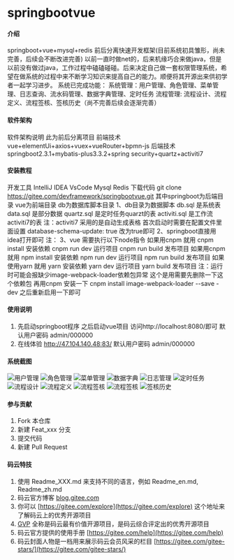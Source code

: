 # springbootvue

#### 介绍
springboot+vue+mysql+redis 前后分离快速开发框架(目前系统初具雏形，尚未完善，后续会不断改进完善)
以前一直时做net的，后来机缘巧合来做java，但是以前没有做过java，工作过程中磕磕碰碰。后来决定自己做一套权限管理系统，希望在做系统的过程中来不断学习知识来提高自己的能力。顺便将其开源出来供初学者一起学习进步。
系统已完成功能：
    系统管理：用户管理、角色管理、菜单管理、日志查询、流水码管理、数据字典管理、定时任务
    流程管理: 流程设计、流程定义、流程签核、签核历史（尚不完善后续会逐渐完善）
#### 软件架构
软件架构说明
此为前后分离项目
前端技术 vue+elementUi+axios+vuex+vueRouter+bpmn-js
后端技术 springboot2.3.1+mybatis-plus3.3.2+spring security+quartz+activiti7

#### 安装教程
开发工具
    IntelliJ IDEA 
    VsCode
    Mysql
    Redis
下载代码 git clone https://gitee.com/devframework/springbootvue.git
其中springboot为后端目录 vue为前端目录 db为数据库脚本目录 
1、db目录为数据脚本
  db.sql 是系统表
  data.sql   是部分数据
  quartz.sql 是定时任务quarzt的表
  activiti.sql 是工作流activiti7的表
注：activiti7 采用的是自动生成表格 首次启动时需要在配置文件里面设置 database-schema-update: true 改为true即可
2、springboot直接用idea打开即可
注：
3、vue 需要执行以下node指令
   如果用cnpm 就用
    cnpm install 安装依赖
    cnpm run dev 运行项目
    cnpm run build 发布项目
   如果用cnpm 就用
    npm install  安装依赖
    npm run dev  运行项目
    npm run build 发布项目
   如果使用yarn 就用
    yarn         安装依赖
    yarn dev     运行项目
    yarn build   发布项目
注：运行时可能会报缺少image-webpack-loader依赖包异常 这个是用需要先删除一下这个依赖包 再用cnpm 安装一下
   cnpm install image-webpack-loader --save -dev 之后重新启用一下即可

#### 使用说明
1.  先启动springboot程序 之后启动vue项目 访问http://localhost:8080/即可 默认用户密码 admin/000000
2.  在线体验 http://47.104.140.48:83/ 默认用户密码 admin/000000
#### 系统截图
![用户管理](https://images.gitee.com/uploads/images/2020/0725/131825_b4bbe7c6_64704.png "屏幕截图.png")
![角色管理](https://images.gitee.com/uploads/images/2020/0725/131840_4682d856_64704.png "屏幕截图.png")
![菜单管理](https://images.gitee.com/uploads/images/2020/0725/131855_12c18adf_64704.png "屏幕截图.png")
![数据字典](https://images.gitee.com/uploads/images/2020/0725/131915_abe9f98c_64704.png "屏幕截图.png")
![日志管理](https://images.gitee.com/uploads/images/2020/0725/131927_d41d8cb6_64704.png "屏幕截图.png")
![定时任务](https://images.gitee.com/uploads/images/2020/0725/131942_7f75f6d3_64704.png "屏幕截图.png")
![流程设计](https://images.gitee.com/uploads/images/2020/0725/132003_e7030c96_64704.png "屏幕截图.png")
![流程定义](https://images.gitee.com/uploads/images/2020/0725/132020_0c93dcba_64704.png "屏幕截图.png")
![流程签核](https://images.gitee.com/uploads/images/2020/0725/132040_3127b602_64704.png "屏幕截图.png")
![流程签核](https://images.gitee.com/uploads/images/2020/0725/132040_3127b602_64704.png "屏幕截图.png")
![签核历史](https://images.gitee.com/uploads/images/2020/0725/132059_fbd1afc4_64704.png "屏幕截图.png")

#### 参与贡献

1.  Fork 本仓库
2.  新建 Feat_xxx 分支
3.  提交代码
4.  新建 Pull Request


#### 码云特技

1.  使用 Readme\_XXX.md 来支持不同的语言，例如 Readme\_en.md, Readme\_zh.md
2.  码云官方博客 [blog.gitee.com](https://blog.gitee.com)
3.  你可以 [https://gitee.com/explore](https://gitee.com/explore) 这个地址来了解码云上的优秀开源项目
4.  [GVP](https://gitee.com/gvp) 全称是码云最有价值开源项目，是码云综合评定出的优秀开源项目
5.  码云官方提供的使用手册 [https://gitee.com/help](https://gitee.com/help)
6.  码云封面人物是一档用来展示码云会员风采的栏目 [https://gitee.com/gitee-stars/](https://gitee.com/gitee-stars/)
